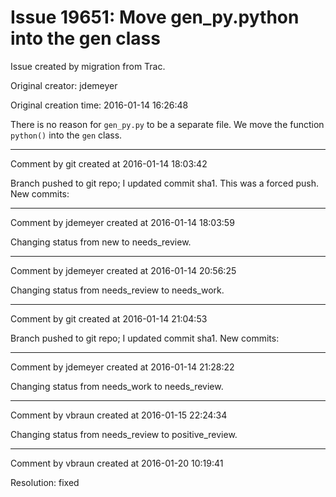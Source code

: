 # Issue 19651: Move gen_py.python into the gen class

Issue created by migration from Trac.

Original creator: jdemeyer

Original creation time: 2016-01-14 16:26:48

There is no reason for `gen_py.py` to be a separate file. We move the function `python()` into the `gen` class.


---

Comment by git created at 2016-01-14 18:03:42

Branch pushed to git repo; I updated commit sha1. This was a forced push. New commits:


---

Comment by jdemeyer created at 2016-01-14 18:03:59

Changing status from new to needs_review.


---

Comment by jdemeyer created at 2016-01-14 20:56:25

Changing status from needs_review to needs_work.


---

Comment by git created at 2016-01-14 21:04:53

Branch pushed to git repo; I updated commit sha1. New commits:


---

Comment by jdemeyer created at 2016-01-14 21:28:22

Changing status from needs_work to needs_review.


---

Comment by vbraun created at 2016-01-15 22:24:34

Changing status from needs_review to positive_review.


---

Comment by vbraun created at 2016-01-20 10:19:41

Resolution: fixed
